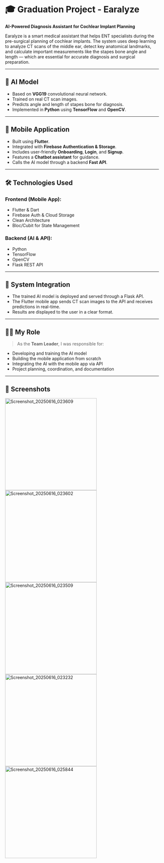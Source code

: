 # 🎓 Graduation Project - Earalyze  
**AI-Powered Diagnosis Assistant for Cochlear Implant Planning**

Earalyze is a smart medical assistant that helps ENT specialists during the pre-surgical planning of cochlear implants. The system uses deep learning to analyze CT scans of the middle ear, detect key anatomical landmarks, and calculate important measurements like the stapes bone angle and length — which are essential for accurate diagnosis and surgical preparation.

---

## 🧠 AI Model

- Based on **VGG19** convolutional neural network.
- Trained on real CT scan images.
- Predicts angle and length of stapes bone for diagnosis.
- Implemented in **Python** using **TensorFlow** and **OpenCV**.

---

## 📱 Mobile Application

- Built using **Flutter**.
- Integrated with **Firebase Authentication & Storage**.
- Includes user-friendly **Onboarding**, **Login**, and **Signup**.
- Features a **Chatbot assistant** for guidance.
- Calls the AI model through a backend **Fast API**.

---

## 🛠️ Technologies Used

### Frontend (Mobile App):
- Flutter & Dart  
- Firebase Auth & Cloud Storage  
- Clean Architecture  
- Bloc/Cubit for State Management  

### Backend (AI & API):
- Python  
- TensorFlow  
- OpenCV  
- Flask REST API  

---

## 🔗 System Integration

- The trained AI model is deployed and served through a Flask API.
- The Flutter mobile app sends CT scan images to the API and receives predictions in real-time.
- Results are displayed to the user in a clear format.

---

## 👨‍💼 My Role

> As the **Team Leader**, I was responsible for:
- Developing and training the AI model  
- Building the mobile application from scratch  
- Integrating the AI with the mobile app via API  
- Project planning, coordination, and documentation

---

## 📸 Screenshots

<img width="300" alt="Screenshot_20250616_023609" src="https://github.com/user-attachments/assets/c13ab4f1-d109-43a0-a336-e8b808afc121" />
<img width="300" alt="Screenshot_20250616_023602" src="https://github.com/user-attachments/assets/84d1a05e-521e-41ba-90ab-c8718eab50a4" />
<img width="300" alt="Screenshot_20250616_023509" src="https://github.com/user-attachments/assets/5c656b81-ef40-4bc1-9889-a77fcd76fcbe" />
<img width="300" alt="Screenshot_20250616_023232" src="https://github.com/user-attachments/assets/bd381d66-163a-4f90-bd33-ebe7184975ab" />
<img width="300" alt="Screenshot_20250616_025844" src="https://github.com/user-attachments/assets/bc863dac-d27a-4bd8-b981-f4a6b724ec0f" />
